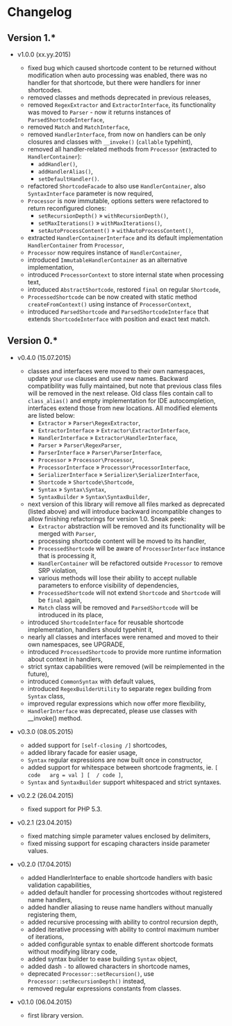 # Changelog

## Version 1.*

* v1.0.0 (xx.yy.2015)

  * fixed bug which caused shortcode content to be returned without modification when auto processing was enabled, there was no handler for that shortcode, but there were handlers for inner shortcodes.
  * removed classes and methods deprecated in previous releases,
  * removed `RegexExtractor` and `ExtractorInterface`, its functionality was moved to `Parser` - now it returns instances of `ParsedShortcodeInterface`,
  * removed `Match` and `MatchInterface`,
  * removed `HandlerInterface`, from now on handlers can be only closures and classes with `__invoke()` (`callable` typehint),
  * removed all handler-related methods from `Processor` (extracted to `HandlerContainer`):
    * `addHandler()`,
    * `addHandlerAlias()`,
    * `setDefaultHandler()`.
  * refactored `ShortcodeFacade` to also use `HandlerContainer`, also `SyntaxInterface` parameter is now required,
  * `Processor` is now immutable, options setters were refactored to return reconfigured clones:
    * `setRecursionDepth()` &raquo; `withRecursionDepth()`,
    * `setMaxIterations()` &raquo; `withMaxIterations()`,
    * `setAutoProcessContent()` &raquo; `withAutoProcessContent()`,
  * extracted `HandlerContainerInterface` and its default implementation `HandlerContainer` from `Processor`,
  * `Processor` now requires instance of `HandlerContainer`,
  * introduced `ImmutableHandlerContainer` as an alternative implementation,
  * introduced `ProcessorContext` to store internal state when processing text,
  * introduced `AbstractShortcode`, restored `final` on regular `Shortcode`,
  * `ProcessedShortcode` can be now created with static method `createFromContext()` using instance of `ProcessorContext`,
  * introduced `ParsedShortcode` and `ParsedShortcodeInterface` that extends `ShortcodeInterface` with position and exact text match.

## Version 0.*

* v0.4.0 (15.07.2015)

  * classes and interfaces were moved to their own namespaces, update your `use` clauses and use new names. Backward compatibility was fully maintained, but note that previous class files will be removed in the next release. Old class files contain call to `class_alias()` and empty implementation for IDE autocompletion, interfaces extend those from new locations. All modified elements are listed below:
    * `Extractor` &raquo; `Parser\RegexExtractor`,
    * `ExtractorInterface` &raquo; `Extractor\ExtractorInterface`,
    * `HandlerInterface` &raquo; `Extractor\HandlerInterface`,
    * `Parser` &raquo; `Parser\RegexParser`,
    * `ParserInterface` &raquo; `Parser\ParserInterface`,
    * `Processor` &raquo; `Processor\Processor`,
    * `ProcessorInterface` &raquo; `Processor\ProcessorInterface`,
    * `SerializerInterface` &raquo; `Serializer\SerializerInterface`,
    * `Shortcode` &raquo; `Shortcode\Shortcode`,
    * `Syntax` &raquo; `Syntax\Syntax`,
    * `SyntaxBuilder` &raquo; `Syntax\SyntaxBuilder`,
  * next version of this library will remove all files marked as deprecated (listed above) and will introduce backward incompatible changes to allow finishing refactorings for version 1.0. Sneak peek:
    * `Extractor` abstraction will be removed and its functionality will be merged with `Parser`,
    * processing shortcode content will be moved to its handler,
    * `ProcessedShortcode` will be aware of `ProcessorInterface` instance that is processing it,
    * `HandlerContainer` will be refactored outside `Processor` to remove SRP violation,
    * various methods will lose their ability to accept nullable parameters to enforce visibility of dependencies,
    * `ProcessedShortcode` will not extend `Shortcode` and `Shortcode` will be `final` again,
    * `Match` class will be removed and `ParsedShortcode` will be introduced in its place,
  * introduced `ShortcodeInterface` for reusable shortcode implementation, handlers should typehint it,
  * nearly all classes and interfaces were renamed and moved to their own namespaces, see UPGRADE,
  * introduced `ProcessedShortcode` to provide more runtime information about context in handlers,
  * strict syntax capabilities were removed (will be reimplemented in the future),
  * introduced `CommonSyntax` with default values,
  * introduced `RegexBuilderUtility` to separate regex building from `Syntax` class,
  * improved regular expressions which now offer more flexibility,
  * `HandlerInterface` was deprecated, please use classes with __invoke() method.

* v0.3.0 (08.05.2015)

  * added support for `[self-closing /]`  shortcodes,
  * added library facade for easier usage,
  * `Syntax` regular expressions are now built once in constructor,
  * added support for whitespace between shortcode fragments, ie. `[  code   arg = val ] [  / code ]`,
  * `Syntax` and `SyntaxBuilder` support whitespaced and strict syntaxes.

* v0.2.2 (26.04.2015)

  * fixed support for PHP 5.3.

* v0.2.1 (23.04.2015)

  * fixed matching simple parameter values enclosed by delimiters,
  * fixed missing support for escaping characters inside parameter values.

* v0.2.0 (17.04.2015)

  * added HandlerInterface to enable shortcode handlers with basic validation capabilities,
  * added default handler for processing shortcodes without registered name handlers,
  * added handler aliasing to reuse name handlers without manually registering them,
  * added recursive processing with ability to control recursion depth,
  * added iterative processing with ability to control maximum number of iterations,
  * added configurable syntax to enable different shortcode formats without modifying library code,
  * added syntax builder to ease building `Syntax` object,
  * added dash `-` to allowed characters in shortcode names,
  * deprecated `Processor::setRecursion()`, use `Processor::setRecursionDepth()` instead,
  * removed regular expressions constants from classes.

* v0.1.0 (06.04.2015)

  * first library version.
